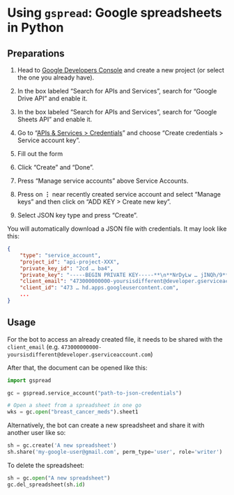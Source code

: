 # Using `gspread`: Google spreadsheets in Python

## Preparations

1. Head to [Google Developers Console](https://console.developers.google.com/) and create a new project (or select the one you already have).
2. In the box labeled “Search for APIs and Services”, search for “Google Drive API” and enable it.
3. In the box labeled “Search for APIs and Services”, search for “Google Sheets API” and enable it.

4. Go to “[APIs & Services > Credentials](https://console.cloud.google.com/apis/credentials)” and choose “Create credentials > Service account key”.
5. Fill out the form
6. Click “Create” and “Done”.
7. Press “Manage service accounts” above Service Accounts.
8. Press on **⋮** near recently created service account and select “Manage keys” and then click on “ADD KEY > Create new key”.
9. Select JSON key type and press “Create”.

You will automatically download a JSON file with credentials. It may look like this:

```json
{
    "type": "service_account",
    "project_id": "api-project-XXX",
    "private_key_id": "2cd … ba4",
    "private_key": "-----BEGIN PRIVATE KEY-----**\n**NrDyLw … jINQh/9**\n**-----END PRIVATE KEY-----**\n**",
    "client_email": "473000000000-yoursisdifferent@developer.gserviceaccount.com",
    "client_id": "473 … hd.apps.googleusercontent.com",
    ...
}
```

## Usage

For the bot to access an already created file, it needs to be shared with the `client_email` (e.g. `473000000000-yoursisdifferent@developer.gserviceaccount.com`)

After that, the document can be opened like this:

```python
import gspread

gc = gspread.service_account("path-to-json-credentials")

# Open a sheet from a spreadsheet in one go
wks = gc.open("breast_cancer_meds").sheet1
```

Alternatively, the bot can create a new spreadsheet and share it with another user like so:

```python
sh = gc.create('A new spreadsheet')
sh.share('my-google-user@gmail.com', perm_type='user', role='writer')
```

To delete the spreadsheet:

```python
sh = gc.open("A new spreadsheet")
gc.del_spreadsheet(sh.id)
```